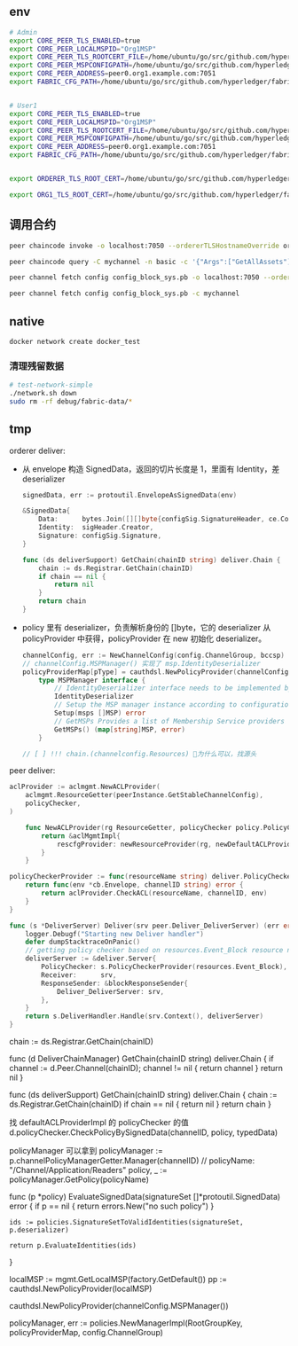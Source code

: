 
## env

```bash
# Admin
export CORE_PEER_TLS_ENABLED=true
export CORE_PEER_LOCALMSPID="Org1MSP"
export CORE_PEER_TLS_ROOTCERT_FILE=/home/ubuntu/go/src/github.com/hyperledger/fabric-samples/test-network-simple/organizations/peerOrganizations/org1.example.com/peers/peer0.org1.example.com/tls/ca.crt
export CORE_PEER_MSPCONFIGPATH=/home/ubuntu/go/src/github.com/hyperledger/fabric-samples/test-network-simple/organizations/peerOrganizations/org1.example.com/users/Admin@org1.example.com/msp
export CORE_PEER_ADDRESS=peer0.org1.example.com:7051
export FABRIC_CFG_PATH=/home/ubuntu/go/src/github.com/hyperledger/fabric-samples/test-network-simple/configtx


# User1
export CORE_PEER_TLS_ENABLED=true
export CORE_PEER_LOCALMSPID="Org1MSP"
export CORE_PEER_TLS_ROOTCERT_FILE=/home/ubuntu/go/src/github.com/hyperledger/fabric-samples/test-network-simple/organizations/peerOrganizations/org1.example.com/peers/peer0.org1.example.com/tls/ca.crt
export CORE_PEER_MSPCONFIGPATH=/home/ubuntu/go/src/github.com/hyperledger/fabric-samples/test-network-simple/organizations/peerOrganizations/org1.example.com/users/User1@org1.example.com/msp
export CORE_PEER_ADDRESS=peer0.org1.example.com:7051
export FABRIC_CFG_PATH=/home/ubuntu/go/src/github.com/hyperledger/fabric-samples/test-network-simple/configtx


export ORDERER_TLS_ROOT_CERT=/home/ubuntu/go/src/github.com/hyperledger/fabric-samples/test-network-simple/organizations/ordererOrganizations/example.com/orderers/orderer.example.com/msp/tlscacerts/tlsca.example.com-cert.pem

export ORG1_TLS_ROOT_CERT=/home/ubuntu/go/src/github.com/hyperledger/fabric-samples/test-network-simple/organizations/peerOrganizations/org1.example.com/peers/peer0.org1.example.com/tls/ca.crt
```

## 调用合约

```bash
peer chaincode invoke -o localhost:7050 --ordererTLSHostnameOverride orderer.example.com --tls --cafile $ORDERER_TLS_ROOT_CERT -C mychannel -n basic --peerAddresses localhost:7051 --tlsRootCertFiles $ORG1_TLS_ROOT_CERT -c '{"function":"InitLedger","Args":[]}'

peer chaincode query -C mychannel -n basic -c '{"Args":["GetAllAssets"]}'

peer channel fetch config config_block_sys.pb -o localhost:7050 --ordererTLSHostnameOverride orderer.example.com -c mychannel --tls --cafile $ORDERER_TLS_ROOT_CERT

peer channel fetch config config_block_sys.pb -c mychannel
```

## native

```bash
docker network create docker_test
```

### 清理残留数据

```bash
# test-network-simple
./network.sh down
sudo rm -rf debug/fabric-data/*
```

## tmp


orderer deliver:

- 从 envelope 构造 SignedData，返回的切片长度是 1，里面有 Identity，差 deserializer

    ```go
    signedData, err := protoutil.EnvelopeAsSignedData(env)

    &SignedData{
        Data:      bytes.Join([][]byte{configSig.SignatureHeader, ce.ConfigUpdate}, nil),
        Identity:  sigHeader.Creator,
        Signature: configSig.Signature,
    }

    func (ds deliverSupport) GetChain(chainID string) deliver.Chain {
        chain := ds.Registrar.GetChain(chainID)
        if chain == nil {
            return nil
        }
        return chain
    }
    ```

- policy 里有 deserializer，负责解析身份的 []byte，它的 deserializer 从 policyProvider 中获得，policyProvider 在 new 初始化 deserializer。

    ```go
    channelConfig, err := NewChannelConfig(config.ChannelGroup, bccsp)
    // channelConfig.MSPManager() 实现了 msp.IdentityDeserializer
    policyProviderMap[pType] = cauthdsl.NewPolicyProvider(channelConfig.MSPManager())
        type MSPManager interface {
            // IdentityDeserializer interface needs to be implemented by MSPManager
            IdentityDeserializer
            // Setup the MSP manager instance according to configuration information
            Setup(msps []MSP) error
            // GetMSPs Provides a list of Membership Service providers
            GetMSPs() (map[string]MSP, error)
        }

    // [ ] !!! chain.(channelconfig.Resources) 为什么可以，找源头
    ```

peer deliver:

```go
aclProvider := aclmgmt.NewACLProvider(
    aclmgmt.ResourceGetter(peerInstance.GetStableChannelConfig),
    policyChecker,
)

    func NewACLProvider(rg ResourceGetter, policyChecker policy.PolicyChecker) ACLProvider {
        return &aclMgmtImpl{
            rescfgProvider: newResourceProvider(rg, newDefaultACLProvider(policyChecker)),
        }
    }

policyCheckerProvider := func(resourceName string) deliver.PolicyCheckerFunc {
    return func(env *cb.Envelope, channelID string) error {
        return aclProvider.CheckACL(resourceName, channelID, env)
    }
}

func (s *DeliverServer) Deliver(srv peer.Deliver_DeliverServer) (err error) {
	logger.Debugf("Starting new Deliver handler")
	defer dumpStacktraceOnPanic()
	// getting policy checker based on resources.Event_Block resource name
	deliverServer := &deliver.Server{
		PolicyChecker: s.PolicyCheckerProvider(resources.Event_Block),
		Receiver:      srv,
		ResponseSender: &blockResponseSender{
			Deliver_DeliverServer: srv,
		},
	}
	return s.DeliverHandler.Handle(srv.Context(), deliverServer)
}
```


chain := ds.Registrar.GetChain(chainID)


func (d DeliverChainManager) GetChain(chainID string) deliver.Chain {
	if channel := d.Peer.Channel(chainID); channel != nil {
		return channel
	}
	return nil
}

func (ds deliverSupport) GetChain(chainID string) deliver.Chain {
	chain := ds.Registrar.GetChain(chainID)
	if chain == nil {
		return nil
	}
	return chain
}

找 defaultACLProviderImpl 的 policyChecker 的值
    d.policyChecker.CheckPolicyBySignedData(channelID, policy, typedData)

policyManager 可以拿到
    policyManager := p.channelPolicyManagerGetter.Manager(channelID)
    // policyName:  "/Channel/Application/Readers"
    policy, _ := policyManager.GetPolicy(policyName)

func (p *policy) EvaluateSignedData(signatureSet []*protoutil.SignedData) error {
	if p == nil {
		return errors.New("no such policy")
	}

	ids := policies.SignatureSetToValidIdentities(signatureSet, p.deserializer)

	return p.EvaluateIdentities(ids)
}

localMSP := mgmt.GetLocalMSP(factory.GetDefault())
pp := cauthdsl.NewPolicyProvider(localMSP)

cauthdsl.NewPolicyProvider(channelConfig.MSPManager())


policyManager, err := policies.NewManagerImpl(RootGroupKey, policyProviderMap, config.ChannelGroup)